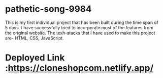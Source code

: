 # pathetic-song-9984
This is my first individual project that has been built during the time span of 5 days.
I have successfully tried to incorporate most of the features from the original website.
The texh-stacks that I have used to make this project are- HTML, CSS, JavaScript.
# Deployed Link :https://cloneshopcom.netlify.app/
